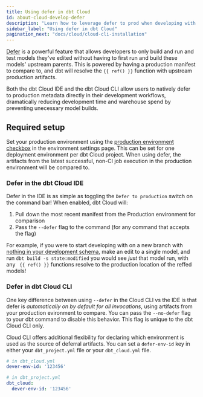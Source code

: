 ```yaml
---
title: Using defer in dbt Cloud
id: about-cloud-develop-defer
description: "Learn how to leverage defer to prod when developing with dbt Cloud."
sidebar_label: "Using defer in dbt Cloud"
pagination_next: "docs/cloud/cloud-cli-installation"
---
```



[Defer](/reference/node-selection/defer) is a powerful feature that allows developers to only build and run and test models they've edited without having to first run and build these models' upstream parents. This is powered by having a production manifest to compare to, and dbt will resolve the `{{ ref() }}` function with upstream production artifacts.

Both the dbt Cloud IDE and the dbt Cloud CLI allow users to natively defer to production metadata directly in their development workflows, dramatically reducing development time and warehouse spend by preventing unecessary model builds. 

## Required setup

Set your production environment using the [production environment checkbox](/docs/deploy/deploy-environments#set-as-production-environment-beta) in the environment settings page. This can be set for one deployment environment per dbt Cloud project. When using defer, the artifacts from the latest successful, non-CI job execution in the production environment will be compared to.

### Defer in the dbt Cloud IDE

Defer in the IDE is as simple as toggling the `Defer to production` switch on the command bar! When enabled, dbt Cloud will:

1. Pull down the most recent manifest from the Production environment for comparison
2. Pass the `--defer` flag to the command (for any command that accepts the flag)

For example, if you were to start developing with on a new branch with [nothing in your development schema](/reference/node-selection/defer#usage), make an edit to a single model, and run `dbt build -s state:modified` you would see *just* that model run, with any ` {{ ref() }}` functions resolve to the production location of the reffed models!

### Defer in dbt Cloud CLI

One key difference between using `--defer` in the Cloud CLI vs the IDE is that defer is *automatically on by default for all invocations*, using artifacts from your production evironment to compare. You can pass the `--no-defer` flag to your dbt command to disable this behavior. This flag is unique to the dbt Cloud CLI only.

Cloud CLI offers additional flexibility for declaring which environment is used as the source of deferral artifacts. You can set a `defer-env-id` key in either your `dbt_project.yml` file or your `dbt_cloud.yml` file.

```yml
# in dbt_cloud.yml
dever-env-id: '123456'
```

```yml
# in dbt_project.yml
dbt_cloud:
  dever-env-id: '123456'
```
